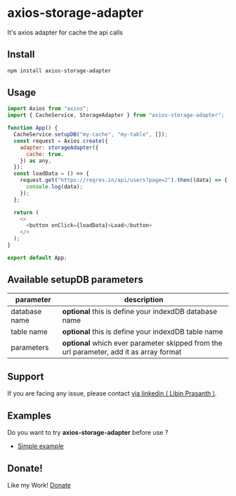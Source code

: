 axios-storage-adapter
=====================

It's axios adapter for cache the api calls


## Install

```sh
npm install axios-storage-adapter
```

## Usage

```javascript
import Axios from "axios";
import { CacheService, StorageAdapter } from "axios-storage-adapter";

function App() {
  CacheService.setupDB("my-cache", "my-table", []);
  const request = Axios.create({
    adapter: storageAdapter({
      cache: true,
    }) as any,
  });
  const loadData = () => {
    request.get("https://reqres.in/api/users?page=2").then((data) => {
      console.log(data);
    });
  };

  return (
    <>
      <button onClick={loadData}>Load</button>
    </>
  );
}

export default App;

```

## Available setupDB parameters
|parameter|description|
|--|----|
|database name| **optional** this is define your indexdDB database name|
|table name| **optional** this is define your indexdDB table name|
|parameters| **optional** which ever parameter skipped from the url parameter, add it as array format |

## Support
If you are facing any issue, please contact [via linkedin ( Libin Prasanth )](https://www.linkedin.com/in/libinprasanth/).

## Examples

Do you want to try **axios-storage-adapter** before use ?

 * [Simple example](https://codesandbox.io/s/axios-storage-adapter-nnmfh6)

## Donate!
Like my Work! [Donate](https://www.paypal.me/LibinPrasanth) 